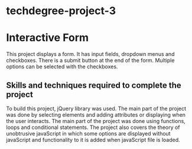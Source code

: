 # techdegree-project-3 
# Interactive Form 
This project displays a form. It has input fields, dropdown menus and checkboxes. There is a submit button at the end of the form. Multiple options can be selected with the checkboxes. 
## Skills and techniques required to complete the project 
To build this project, jQuery library was used. The main part of the project was done by selecting elements and adding attributes or displaying when the user interacts. The main part of the project was done using functions, loops and conditional statements. The project also covers the theory of unobtrusive javaScript in which some options are displayed without javaScript and functionality to it is added when javaScript file is loaded. 
